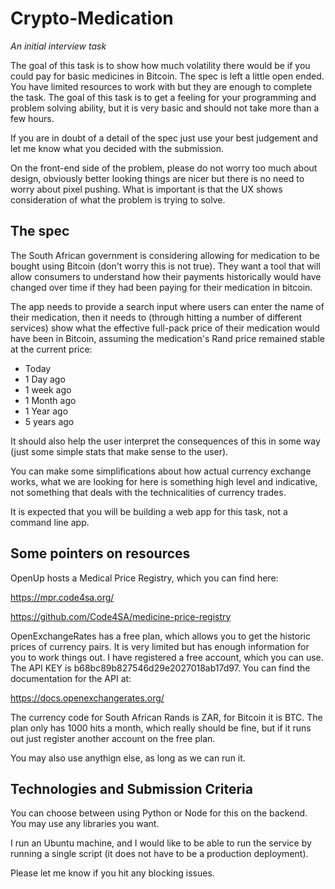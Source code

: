# Crypto-Medication

*An initial interview task*

The goal of this task is to show how much volatility there would be if you could pay for basic medicines in Bitcoin. The spec is left a little open ended. You have limited resources to work with but they are enough to complete the task. The goal of this task is to get a feeling for your programming and problem solving ability, but it is very basic and should not take more than a few hours. 

If you are in doubt of a detail of the spec just use your best judgement and let me know what you decided with the submission. 

On the front-end side of the problem, please do not worry too much about design, obviously better looking things are nicer but there is no need to worry about pixel pushing. What is important is that the UX shows consideration of what the problem is trying to solve.

The spec
--------

The South African government is considering allowing for medication to be bought using Bitcoin (don't worry this is not true). They want a tool that will allow consumers to understand how their payments historically would have changed over time if they had been paying for their medication in bitcoin. 

The app needs to provide a search input where users can enter the name of their medication, then it needs to (through hitting a number of different services) show what the effective full-pack price of their medication would have been in Bitcoin, assuming the medication's Rand price remained stable at the current price:
  * Today
  * 1 Day ago
  * 1 week ago
  * 1 Month ago
  * 1 Year ago
  * 5 years ago

It should also help the user interpret the consequences of this in some way (just some simple stats that make sense to the user).

You can make some simplifications about how actual currency exchange works, what we are looking for here is something high level and indicative, not something that deals with the technicalities of currency trades.

It is expected that you will be building a web app for this task, not a command line app.

Some pointers on resources
--------------------------

OpenUp hosts a Medical Price Registry, which you can find here:

https://mpr.code4sa.org/

https://github.com/Code4SA/medicine-price-registry

OpenExchangeRates has a free plan, which allows you to get the historic prices of currency pairs. It is very limited but has enough information for you to work things out. I have registered a free account, which you can use. The API KEY is b68bc89b827546d29e2027018ab17d97. You can find the documentation for the API at:

https://docs.openexchangerates.org/

The currency code for South African Rands is ZAR, for Bitcoin it is BTC. The plan only has 1000 hits a month, which really should be fine, but if it runs out just register another account on the free plan.

You may also use anythign else, as long as we can run it.

Technologies and Submission Criteria
------------------------------------

You can choose between using Python or Node for this on the backend. You may use any libraries you want.

I run an Ubuntu machine, and I would like to be able to run the service by running a single script (it does not have to be a production deployment).

Please let me know if you hit any blocking issues.
